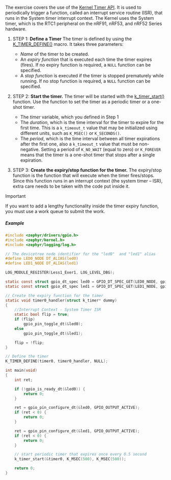 The exercise covers the use of the [Kernel Timer API](https://developer.nordicsemi.com/nRF_Connect_SDK/doc/latest/zephyr/kernel/services/timing/timers.html). It is used to periodically trigger a function, called an interrupt service routine (ISR), that runs in the System timer interrupt context. The Kernel uses the System timer, which is the RTC1 peripheral on the nRF91, nRF53, and nRF52 Series hardware.

1. STEP 1: **Define a Timer**
   The timer is defined by using the [K_TIMER_DEFINE()](https://developer.nordicsemi.com/nRF_Connect_SDK/doc/latest/zephyr/kernel/services/timing/timers.html#c.K_TIMER_DEFINE) macro. It takes three parameters:
   - _Name_ of the timer to be created.
   - An _expiry function_ that is executed each time the timer expires (fires). If no expiry function is required, a `NULL` function can be specified.
   - A _stop function_ is executed if the timer is stopped prematurely while running. If no stop function is required, a `NULL` function can be specified.

2. STEP 2: **Start the timer.**
   The timer will be started with the [k_timer_start()](https://developer.nordicsemi.com/nRF_Connect_SDK/doc/latest/zephyr/kernel/services/timing/timers.html#c.k_timer_start) function. Use the function to set the timer as a periodic timer or a one-shot timer.
   - The _timer_ variable, which you defined in Step 1
   - The _duration_, which is the time interval for the timer to expire for the first time. This is a `k_timeout_t` value that may be initialized using different units, such as `K_MSEC()` or `K_SECONDS()`.
   - The _period_, which is the time interval between all timer expirations after the first one, also a `k_timeout_t` value that must be non-negative.
   Setting a period of `K_NO_WAIT` (equal to zero) or `K_FOREVER` means that the timer is a one-shot timer that stops after a single expiration.

3. STEP 3: **Create the expiry/stop function for the timer.**
   The expiry/stop function is the function that will execute when the timer fires/stops. Since this function runs in an interrupt context (the system timer – ISR), extra care needs to be taken with the code put inside it.

> [!Important]
> 
> If you want to add a lengthy functionality inside the timer expiry function, you must use a work queue to submit the work.

##### Example
```c
#include <zephyr/drivers/gpio.h>
#include <zephyr/kernel.h>
#include <zephyr/logging/log.h>

// The devicetree node identifier for the "led0"  and "led1" alias
#define LED0_NODE DT_ALIAS(led0)
#define LED1_NODE DT_ALIAS(led1)

LOG_MODULE_REGISTER(Less1_Exer1, LOG_LEVEL_DBG);

static const struct gpio_dt_spec led0 = GPIO_DT_SPEC_GET(LED0_NODE, gpios);
static const struct gpio_dt_spec led1 = GPIO_DT_SPEC_GET(LED1_NODE, gpios);

// Create the expiry function for the timer
static void timer0_handler(struct k_timer* dummy)
{
    //Interrupt Context - System Timer ISR 
    static bool flip = true;
    if (flip)
        gpio_pin_toggle_dt(&led0);
    else
        gpio_pin_toggle_dt(&led1);

    flip = !flip;
}

// Define the timer
K_TIMER_DEFINE(timer0, timer0_handler, NULL);

int main(void)
{
    int ret;  

    if (!gpio_is_ready_dt(&led0)) {
        return 0;
    }  

    ret = gpio_pin_configure_dt(&led0, GPIO_OUTPUT_ACTIVE);
    if (ret < 0) {
        return 0;
    }

    ret = gpio_pin_configure_dt(&led1, GPIO_OUTPUT_ACTIVE);
    if (ret < 0) {
        return 0;
    }

    // start periodic timer that expires once every 0.5 second
    k_timer_start(&timer0, K_MSEC(500), K_MSEC(500));

    return 0;
}
```
